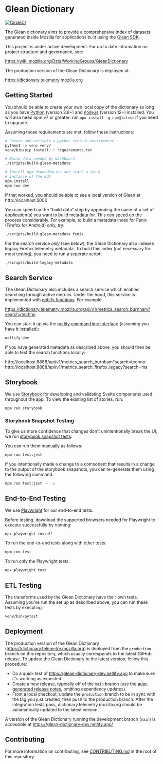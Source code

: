 # Glean Dictionary

[![CircleCI](https://circleci.com/gh/mozilla/glean-dictionary.svg?style=svg)](https://circleci.com/gh/mozilla/glean-dictionary)

The Glean dictionary aims to provide a comprehensive index of datasets generated
inside Mozilla for applications built using the
[Glean SDK](https://mozilla.github.io/glean/book/index.html).

This project is under active development. For up to date information on project
structure and governance, see:

https://wiki.mozilla.org/Data/WorkingGroups/GleanDictionary

The production version of the Glean Dictionary is deployed at:

https://dictionary.telemetry.mozilla.org

## Getting Started

You should be able to create your own local copy of the dictionary so long as
you have [Python](https://www.python.org/) (version 3.8+) and
[node.js](https://nodejs.org/) (version 12+) installed. You will also need npm
v7 or greater: run `npm install -g npm@latest` if you need to upgrade.

Assuming those requirements are met, follow these instructions:

```bash
# Create and activate a python virtual environment.
python3 -m venv venv/
venv/bin/pip install -r requirements.txt

# Build data needed by dashboard
./scripts/build-glean-metadata

# Install npm dependencies and start a local
# instance of the GUI
npm install
npm run dev
```

If that worked, you should be able to see a local version of Glean at
http://localhost:5000

You can speed up the "build data" step by appending the name of a set of
application(s) you want to build metadata for. This can speed up the process
considerably. For example, to build a metadata index for Fenix (Firefox for
Android) only, try:

```bash
./scripts/build-glean-metadata fenix
```

For the search service _only_ (see below), the Glean Dictionary also indexes
legacy Firefox telemetry metadata. To build this index (not necessary for most
testing), you need to run a seperate script:

```bash
./scripts/build-legacy-metadata
```

## Search Service

The Glean Dictionary also includes a search service which enables searching
through active metrics. Under the hood, this service is implemented with
[netlify functions]. For example:

https://dictionary.telemetry.mozilla.org/api/v1/metrics_search_burnham?search=techno

You can start it up via the [netlify command line interface] (assuming you have
it installed):

```bash
netlify dev
```

If you have generated metadata as described above, you should then be able to
test the search functions locally:

http://localhost:8888/api/v1/metrics_search_burnham?search=techno
http://localhost:8888/api/v1/metrics_search_firefox_legacy?search=ms

[netlify command line interface]: https://docs.netlify.com/cli/get-started/
[netlify functions]: https://docs.netlify.com/functions/overview/

## Storybook

We use [Storybook](https://storybook.js.org/) for developing and validating
Svelte components used throughout the app. To view the existing list of stories,
run:

```bash
npm run storybook
```

### Storybook Snapshot Testing

To give us more confidence that changes don't unintentionally break the UI, we
run
[storybook snapshot tests](https://storybook.js.org/docs/react/workflows/snapshot-testing).

You can run them manually as follows:

```bash
npm run test:jest
```

If you intentionally made a change to a component that results in a change to
the output of the storybook snapshots, you can re-generate them using the
following command:

```bash
npm run test:jest -- -u
```

## End-to-End Testing

We use [Playwright](https://playwright.dev/) for our end-to-end tests.

Before testing, download the supported browsers needed for Playwright to execute
successfully by running:

```bash
npx playwright install
```

To run the end-to-end tests along with other tests:

```bash
npm run test
```

To run only the Playwright tests:

```bash
npx playwright test
```

## ETL Testing

The transforms used by the Glean Dictionary have their own tests. Assuming
you've run the set up as described above, you can run these tests by executing:

```bash
venv/bin/pytest
```

## Deployment

The production version of the Glean Dictionary
(https://dictionary.telemetry.mozilla.org) is deployed from the `production`
branch on this repository, which usually corresponds to the latest GitHub
release. To update the Glean Dictionary to the latest version, follow this
procedure:

- Do a quick test of https://glean-dictionary-dev.netlify.app to make sure it's
  working as expected.
- Create a new release, typically off of the `main` branch (use the
  [auto-generated release notes](https://docs.github.com/en/repositories/releasing-projects-on-github/automatically-generated-release-notes),
  omitting dependency updates).
- From a local checkout, update the `production` branch to be in sync with the
  tag you just created, then push to the production branch. After the
  integration tests pass, dictionary.telemetry.mozilla.org should be
  automatically updated to the latest version.

A version of the Glean Dictionary running the development branch (`main`) is
accessible at https://glean-dictionary-dev.netlify.app/

## Contributing

For more information on contributing, see [CONTRIBUTING.md](./CONTRIBUTING.md)
in the root of this repository.
